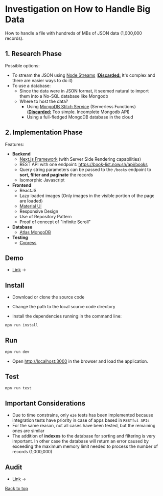 # Investigation on How to Handle Big Data

How to handle a file with hundreds of MBs of JSON data (1,000,000 records).

## 1. Research Phase

Possible options:

- To stream the JSON using [Node Streams](https://nodejs.org/api/stream.html#stream_stream) (**<u>Discarded:</u>** It's complex and there are easier ways to do it)
- To use a database:
	- Since the data were in JSON format, it seemed natural to import them into a No-SQL database like Mongodb 
	- Where to host the data?
		- Using [MongoDB Stitch Service](https://www.mongodb.com/cloud/stitch) (Serverless Functions) (**<u>Discarded:</u>** Too simple. Incomplete Mongodb API)
		- Using a full-fledged MongoDB database in the cloud

## 2. Implementation Phase

Features:

- **Backend**
	- [Next.js Framework](https://nextjs.org/#features)  (with Server Side Rendering capabilities)
	- REST API with one endpoint: https://book-list.now.sh/api/books
	-  Query string parameters can be passed to the `/books` endpoint to **sort, filter and paginate** the records
	- Isomorphic Javascript
- **Frontend**
	- ReactJS
	- Lazy loaded images (Only images in the visible portion of the page are loaded)
	- [Material UI](https://material-ui.com/)
	- Responsive Design
	- Use of Repository Pattern
	- Proof of concept of "Infinite Scroll"
- **Database** 
	- [Atlas MongoDB](https://www.mongodb.com/cloud/atlas)
- **Testing**
  - [Cypress](https://www.cypress.io/)

## Demo

- [Link](https://book-list.now.sh/) →

## Install

- Download or clone the source code

- Change the path to the local source code directory

- Install the dependencies running in the command line:

```bash
npm run install
```

## Run

```bash
npm run dev
```
- Open [http://localhost:3000](http://localhost:3000) in the browser and load the application.

## Test

```bash
npm run test
```
## Important Considerations

- Due to time constrains, only `e2e` tests has been implemented because integration tests have priority in case of apps based in `RESTful APIs`
- For the same reason, not all cases have been tested, but the remaining ones are similar
- The addition of **indexes** to the database for sorting and filtering is very important. In other case the database will return an error caused by exceeding the maximum memory limit needed to process the number of records (1,000,000)

## Audit

- [Link ](https://googlechrome.github.io/lighthouse/viewer/?gist=f37af7e8e43aa90e1e7239481d49a32f)→



[Back to top](#)